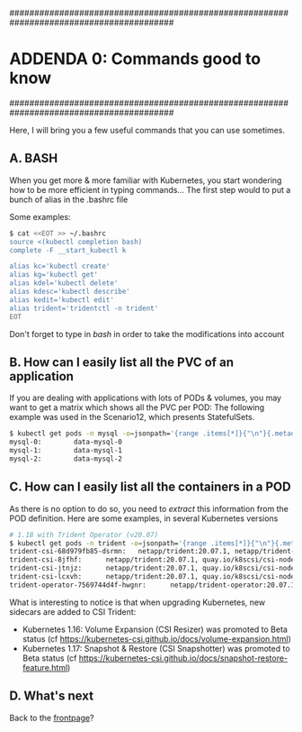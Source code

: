 #########################################################################################
# ADDENDA 0: Commands good to know
#########################################################################################

Here, I will bring you a few useful commands that you can use sometimes.  

## A. BASH

When you get more & more familiar with Kubernetes, you start wondering how to be more efficient in typing commands...
The first step would to put a bunch of alias in the .bashrc file

Some examples:

```bash
$ cat <<EOT >> ~/.bashrc
source <(kubectl completion bash)
complete -F __start_kubectl k

alias kc='kubectl create'
alias kg='kubectl get'
alias kdel='kubectl delete'
alias kdesc='kubectl describe'
alias kedit='kubectl edit'
alias trident='tridentctl -n trident'
EOT
```

Don't forget to type in _bash_ in order to take the modifications into account

## B. How can I easily list all the PVC of an application

If you are dealing with applications with lots of PODs & volumes, you may want to get a matrix which shows all the PVC per POD:
The following example was used in the Scenario12, which presents StatefulSets.

```bash
$ kubectl get pods -n mysql -o=jsonpath='{range .items[*]}{"\n"}{.metadata.name}{":\t"}{range .spec.volumes[*].persistentVolumeClaim}{.claimName}{" "}{end}{end}{"\n"}'
mysql-0:        data-mysql-0
mysql-1:        data-mysql-1
mysql-2:        data-mysql-2
```

## C. How can I easily list all the containers in a POD

As there is no option to do so, you need to _extract_ this information from the POD definition.
Here are some examples, in several Kubernetes versions

```bash
# 1.18 with Trident Operator (v20.07)
$ kubectl get pods -n trident -o=jsonpath='{range .items[*]}{"\n"}{.metadata.name}{":\t"}{range .spec.containers[*]}{.image}{", "}{end}{end}' |sort
trident-csi-68d979fb85-dsrmn:   netapp/trident:20.07.1, netapp/trident-autosupport:20.07.0, quay.io/k8scsi/csi-provisioner:v2.0.1, quay.io/k8scsi/csi-attacher:v2.2.0, quay.io/k8scsi/csi-resizer:v0.5.0, quay.io/k8scsi/csi-snapshotter:v2.1.1,
trident-csi-8jfhf:      netapp/trident:20.07.1, quay.io/k8scsi/csi-node-driver-registrar:v1.3.0,
trident-csi-jtnjz:      netapp/trident:20.07.1, quay.io/k8scsi/csi-node-driver-registrar:v1.3.0,
trident-csi-lcxvh:      netapp/trident:20.07.1, quay.io/k8scsi/csi-node-driver-registrar:v1.3.0,
trident-operator-7569744d4f-hwgnr:      netapp/trident-operator:20.07.1,
```

What is interesting to notice is that when upgrading Kubernetes, new sidecars are added to CSI Trident:

- Kubernetes 1.16: Volume Expansion (CSI Resizer) was promoted to Beta status (cf https://kubernetes-csi.github.io/docs/volume-expansion.html)
- Kubernetes 1.17: Snapshot & Restore (CSI Snapshotter) was promoted to Beta status (cf https://kubernetes-csi.github.io/docs/snapshot-restore-feature.html)  

## D. What's next

Back to the [frontpage](https://github.com/YvosOnTheHub/LabNetApp)?